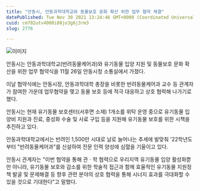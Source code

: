 ```yaml
---
title: "안동시, 안동과학대학교와 동물보호 문화 확산 위한 업무 협약 체결"
datePublished: Tue Nov 30 2021 13:24:46 GMT+0000 (Coordinated Universal Time)
cuid: cm702utv4000i08jo3g6j3rm3
slug: 2776

---
```



![이미지](https://cdn.hashnode.com/res/hashnode/image/upload/v1739253882603/cb1bf189-4da6-4b20-a660-67d7f65f9173.png)

안동시는 안동과학대학교(반려동물케어과)와 유기동물 입양 지원 및 동물보호 문화 확산을 위한 업무 협약식을 11월 26일 안동시청 소통실에서 가졌다.

이날 협약식에는 안동시장, 안동과학대학 총장을 비롯한 반려동물케어과 교수 등 관계자가 참여한 가운데 업무협약을 맺고 동물 보호 등에 적극 대응하고 상호 협력해 나가기로 했다.

안동시는 현재 유기동물 보호센터(서후면 소재) 1개소를 위탁 운영 중으로 유기동물 입양비 지원과 진료, 중성화 수술 및 사료 구입 등을 지원해 유기동물 보호를 위한 시책을 추진하고 있다.

안동과학대학교에서는 반려인 1,500만 시대로 날로 늘어나는 추세에 발맞춰 '22학년도부터 "반려동물케어과"를 신설하여 전문 인력 양성에 심혈을 기울이고 있다.

안동시 관계자는 "이번 협약을 통해 관ㆍ학 협력으로 우리지역 유기동물 입양 활성화뿐만 아니라, 유기동물 보호와 감소를 위한 학술적 접근과 함께 효율적인 유기동물 지원정책 발굴 및 문제해결 등 향후 관련 분야의 상호 협력을 통해 시너지 효과를 극대화할 수 있을 것으로 기대한다"고 말했다.